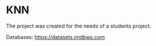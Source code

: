 # KNN
The project was created for the needs of a students project.

Databases: https://datasets.imdbws.com
